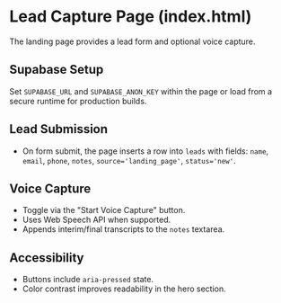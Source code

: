 # Lead Capture Page (index.html)

The landing page provides a lead form and optional voice capture.

## Supabase Setup
Set `SUPABASE_URL` and `SUPABASE_ANON_KEY` within the page or load from a secure runtime for production builds.

## Lead Submission
- On form submit, the page inserts a row into `leads` with fields: `name`, `email`, `phone`, `notes`, `source='landing_page'`, `status='new'`.

## Voice Capture
- Toggle via the "Start Voice Capture" button.
- Uses Web Speech API when supported.
- Appends interim/final transcripts to the `notes` textarea.

## Accessibility
- Buttons include `aria-pressed` state.
- Color contrast improves readability in the hero section.